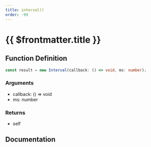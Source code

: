 ```yaml
---
title: interval()
order: -99
---
```


# {{ $frontmatter.title }}

<!--@include: ./interval_partial_header.md-->

## Function Definition

```ts
const result = new Interval(callback: () => void, ms: number);
```

### Arguments

* callback: () =\> void
* ms: number

### Returns

* self

## Documentation

<!--@include: ./interval_partial_footer.md-->
